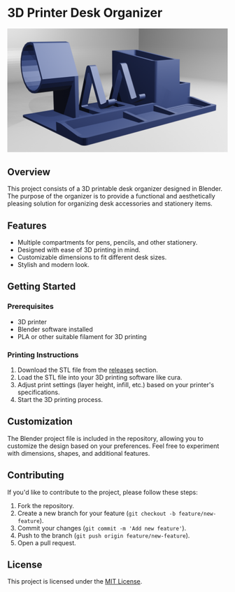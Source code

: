 # 3D Printer Desk Organizer

![Project Image](render.png)

## Overview

This project consists of a 3D printable desk organizer designed in Blender. The purpose of the organizer is to provide a functional and aesthetically pleasing solution for organizing desk accessories and stationery items.

## Features

- Multiple compartments for pens, pencils, and other stationery.
- Designed with ease of 3D printing in mind.
- Customizable dimensions to fit different desk sizes.
- Stylish and modern look.

## Getting Started

### Prerequisites

- 3D printer
- Blender software installed
- PLA or other suitable filament for 3D printing

### Printing Instructions

1. Download the STL file from the [releases](desk_organizer.stl) section.
2. Load the STL file into your 3D printing software like cura.
3. Adjust print settings (layer height, infill, etc.) based on your printer's specifications.
4. Start the 3D printing process.

## Customization

The Blender project file is included in the repository, allowing you to customize the design based on your preferences. Feel free to experiment with dimensions, shapes, and additional features.

## Contributing

If you'd like to contribute to the project, please follow these steps:

1. Fork the repository.
2. Create a new branch for your feature (`git checkout -b feature/new-feature`).
3. Commit your changes (`git commit -m 'Add new feature'`).
4. Push to the branch (`git push origin feature/new-feature`).
5. Open a pull request.

## License

This project is licensed under the [MIT License](LICENSE).